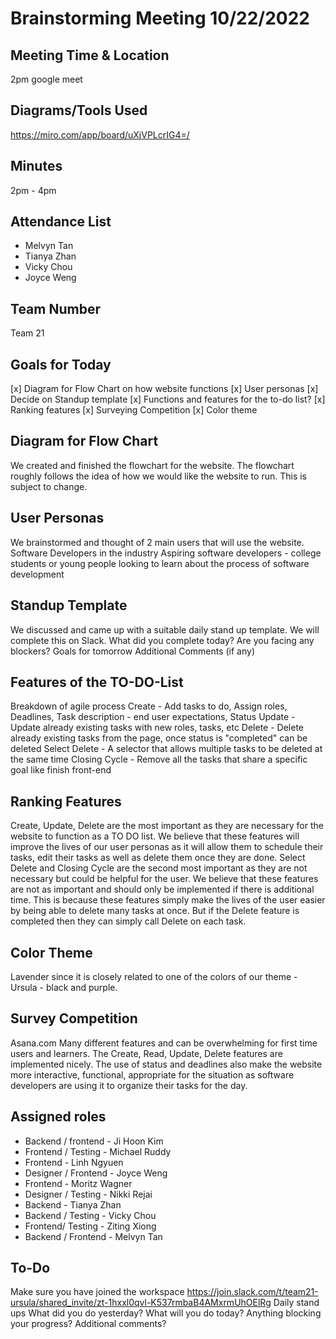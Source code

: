 # Brainstorming Meeting 10/22/2022

## Meeting Time & Location
2pm google meet

## Diagrams/Tools Used
https://miro.com/app/board/uXjVPLcrIG4=/

## Minutes
2pm - 4pm

## Attendance List
- Melvyn Tan
- Tianya Zhan
- Vicky Chou
- Joyce Weng

## Team Number
Team 21

## Goals for Today
[x] Diagram for Flow Chart on how website functions
[x] User personas
[x] Decide on Standup template
[x] Functions and features for the to-do list?
[x] Ranking features
[x] Surveying Competition
[x] Color theme

## Diagram for Flow Chart

We created and finished the flowchart for the website. The flowchart roughly follows the idea of how we would like the website to run. This is subject to change.

## User Personas

We brainstormed and thought of 2 main users that will use the website.
Software Developers in the industry
Aspiring software developers - college students or young people looking to learn about the process of software development

## Standup Template
We discussed and came up with a suitable daily stand up template. We will complete this on Slack.
What did you complete today?
Are you facing any blockers?
Goals for tomorrow
Additional Comments (if any)

## Features of the TO-DO-List
Breakdown of agile process
Create - Add tasks to do, Assign roles, Deadlines, Task description - end user expectations, Status
Update - Update already existing tasks with new roles, tasks, etc
Delete - Delete already existing tasks from the page, once status is "completed" can be deleted
Select Delete - A selector that allows multiple tasks to be deleted at the same time
Closing Cycle - Remove all the tasks that share a specific goal like finish front-end

## Ranking Features
Create, Update, Delete are the most important as they are necessary for the website to function as a TO DO list.
We believe that these features will improve the lives of our user personas as it will allow them to schedule their tasks, edit their tasks as well as delete them once they are done.
Select Delete and Closing Cycle are the second most important as they are not necessary but could be helpful for the user.
We believe that these features are not as important and should only be implemented if there is additional time. This is because these features simply make the lives of the user easier by being able to delete many tasks at once. But if the Delete feature is completed then they can simply call Delete on each task.

## Color Theme
Lavender since it is closely related to one of the colors of our theme - Ursula - black and purple.

## Survey Competition
Asana.com
Many different features and can be overwhelming for first time users and learners.
The Create, Read, Update, Delete features are implemented nicely. The use of status and deadlines also make the website more interactive, functional, appropriate for the situation as software developers are using it to organize their tasks for the day.

## Assigned roles
- Backend / frontend - Ji Hoon Kim
- Frontend / Testing - Michael Ruddy
- Frontend - Linh Ngyuen
- Designer / Frontend - Joyce Weng
- Frontend - Moritz Wagner
- Designer / Testing - Nikki Rejai
- Backend - Tianya Zhan
- Backend / Testing  - Vicky Chou
- Frontend/ Testing - Ziting Xiong
- Backend / Frontend - Melvyn Tan
 
## To-Do
Make sure you have joined the workspace
https://join.slack.com/t/team21-ursula/shared_invite/zt-1hxxl0qvl-K537rmbaB4AMxrmUhOElRg
Daily stand ups
What did you do yesterday?
What will you do today?
Anything blocking your progress?
Additional comments?
